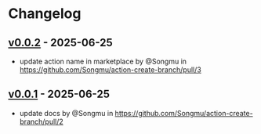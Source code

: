 # Changelog

## [v0.0.2](https://github.com/Songmu/action-create-branch/compare/v0.0.1...v0.0.2) - 2025-06-25
- update action name in marketplace by @Songmu in https://github.com/Songmu/action-create-branch/pull/3

## [v0.0.1](https://github.com/Songmu/action-create-branch/commits/v0.0.1) - 2025-06-25
- update docs by @Songmu in https://github.com/Songmu/action-create-branch/pull/2
